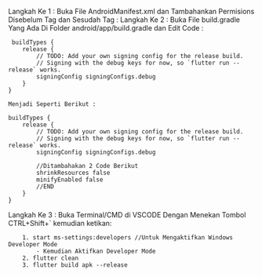 Langkah Ke 1 :
    Buka File AndroidManifest.xml dan Tambahankan Permisions Disebelum Tag </manifest> dan Sesudah Tag</application> :
        <uses-permission android:name="android.permission.INTERNET"/>
Langkah Ke 2 : 
    Buka File build.gradle Yang Ada Di Folder android/app/build.gradle dan Edit Code :

     buildTypes {
        release {
            // TODO: Add your own signing config for the release build.
            // Signing with the debug keys for now, so `flutter run --release` works.
            signingConfig signingConfigs.debug
        }
    }

    Menjadi Seperti Berikut :

    buildTypes {
        release {
            // TODO: Add your own signing config for the release build.
            // Signing with the debug keys for now, so `flutter run --release` works.
            signingConfig signingConfigs.debug

            //Ditambahakan 2 Code Berikut
            shrinkResources false
            minifyEnabled false
            //END
        }
    }
Langkah Ke 3 :
    Buka Terminal/CMD di VSCODE Dengan Menekan Tombol CTRL+Shift+` kemudian ketikan:

        1. start ms-settings:developers //Untuk Mengaktifkan Windows Developer Mode
            - Kemudian Aktifkan Developer Mode
        2. flutter clean
        3. flutter build apk --release

